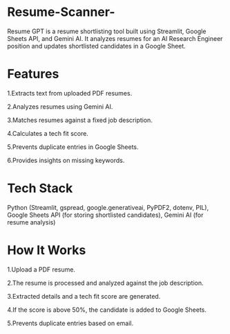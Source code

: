 # Resume-Scanner-
Resume GPT is a resume shortlisting tool built using Streamlit, Google Sheets API, and Gemini AI. It analyzes resumes for an AI Research Engineer position and updates shortlisted candidates in a Google Sheet.

# Features
1.Extracts text from uploaded PDF resumes. 

2.Analyzes resumes using Gemini AI.

3.Matches resumes against a fixed job description.

4.Calculates a tech fit score.

5.Prevents duplicate entries in Google Sheets.

6.Provides insights on missing keywords.

# Tech Stack
Python (Streamlit, gspread, google.generativeai, PyPDF2, dotenv, PIL), Google Sheets API (for storing shortlisted candidates), Gemini AI (for resume analysis)

# How It Works
1.Upload a PDF resume.

2.The resume is processed and analyzed against the job description.

3.Extracted details and a tech fit score are generated.

4.If the score is above 50%, the candidate is added to Google Sheets.

5.Prevents duplicate entries based on email.
